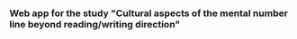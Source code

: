 ### Web app for the study "Cultural aspects of the mental number line beyond reading/writing direction"
